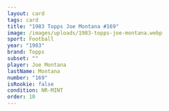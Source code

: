```yaml
---
layout: card
tags: card
title: "1983 Topps Joe Montana #169"
image: /images/uploads/1983-topps-joe-montana.webp
sport: Football
year: "1983"
brand: Topps
subset: ""
player: Joe Montana
lastName: Montana
number: "169"
isRookie: false
condition: NR-MINT
order: 10
---
```


